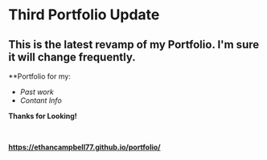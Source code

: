 # Third Portfolio Update
## This is the latest revamp of my Portfolio. I'm sure it will change frequently.

**Portfolio for my:

* *Past work*
* *Contant Info*

**Thanks for Looking!**

<br>

**https://ethancampbell77.github.io/portfolio/**




